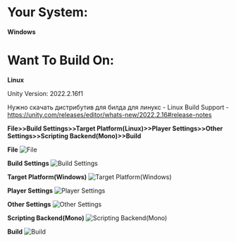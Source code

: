 <h1>Your System:</h1> <b>Windows</b>
<h1>Want To Build On:</h1> <b>Linux</b>

Unity Version: 2022.2.16f1

Нужно скачать дистрибутив для билда для линукс - Linux Build Support - https://unity.com/releases/editor/whats-new/2022.2.16#release-notes


<b>File>>Build Settings>>Target Platform(Linux)>>Player Settings>>Other Settings>>Scripting Backend(Mono)>>Build</b>

<b>File</b>
![File](https://github.com/Mayntu/Ball-Rumble/assets/102485233/faaf544e-4913-4a2d-aaf7-504ac1972f37)

<b>Build Settings</b>
![Build Settings](https://github.com/Mayntu/Ball-Rumble/assets/102485233/cf31a89e-6d52-4291-8980-02ef1267dff1)

<b>Target Platform(Windows)</b>
![Target Platform(Windows)](https://github.com/Mayntu/Ball-Rumble/assets/102485233/be1a0b8a-c899-4295-bc2c-0327de2e86f8)

<b>Player Settings</b>
![Player Settings](https://github.com/Mayntu/Ball-Rumble/assets/102485233/1b631749-df4b-4699-9ee7-0f93a39008ea)

<b>Other Settings</b>
![Other Settings](https://github.com/Mayntu/Ball-Rumble/assets/102485233/e9597c4a-bdff-43db-9917-a2294d5d68c2)

<b>Scripting Backend(Mono)</b>
![Scripting Backend(Mono)](https://github.com/Mayntu/Ball-Rumble/assets/102485233/1ec92358-48b7-4ad7-8437-67fcd54c62e0)

<b>Build</b>
![Build](https://github.com/Mayntu/Ball-Rumble/assets/102485233/0e03b0d4-8152-453b-a8e6-782e427ac820)
